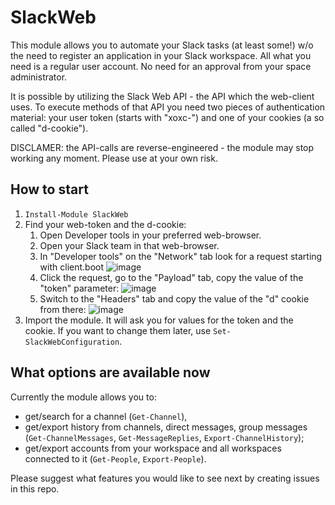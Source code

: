 # SlackWeb

This module allows you to automate your Slack tasks (at least some!) w/o the need to register an application in your Slack workspace. All what you need is a regular user account. No need for an approval from your space administrator.

It is possible by utilizing the Slack Web API - the API which the web-client uses. To execute methods of that API you need two pieces of authentication material: your user token (starts with "xoxc-") and one of your cookies (a so called "d-cookie").

DISCLAMER: the API-calls are reverse-engineered - the module may stop working any moment. Please use at your own risk.

## How to start

1. `Install-Module SlackWeb`
1. Find your web-token and the d-cookie:
   1. Open Developer tools in your preferred web-browser.
   1. Open your Slack team in that web-browser.
   1. In "Developer tools" on the "Network" tab look for a request starting with client.boot
      ![image](https://user-images.githubusercontent.com/17012873/148698907-cdc251ef-b0b5-4081-873d-49bfccf7fa04.png)
   1. Click the request, go to the "Payload" tab, copy the value of the "token" parameter:
      ![image](https://user-images.githubusercontent.com/17012873/148699051-cd9839e5-cc4e-4e75-b323-a7fd201f8fb3.png)
   1. Switch to the "Headers" tab and copy the value of the "d" cookie from there:
      ![image](https://user-images.githubusercontent.com/17012873/148699188-0910932d-d2b4-490b-8e19-2d754a1b3eee.png)
1. Import the module. It will ask you for values for the token and the cookie. If you want to change them later, use `Set-SlackWebConfiguration`.

## What options are available now

Currently the module allows you to:
+ get/search for a channel (`Get-Channel`),
+ get/export history from channels, direct messages, group messages (`Get-ChannelMessages`, `Get-MessageReplies`, `Export-ChannelHistory`);
+ get/export accounts from your workspace and all workspaces connected to it (`Get-People`, `Export-People`).

Please suggest what features you would like to see next by creating issues in this repo.
